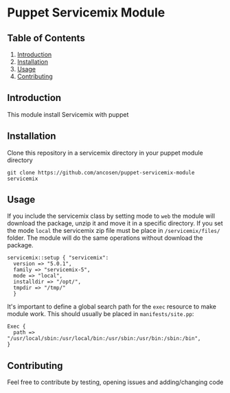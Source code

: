Puppet Servicemix Module
========================

## <a name='TOC'>Table of Contents</a>

  1. [Introduction](#Introduction)
  1. [Installation](#Installation)
  1. [Usage](#Usage)
  1. [Contributing](#Contributing)

## <a name='Introduction'>Introduction</a>

This module install Servicemix with puppet

## <a name='Installation'>Installation</a>

Clone this repository in a servicemix directory in your puppet module directory

	git clone https://github.com/ancosen/puppet-servicemix-module servicemix

## <a name='Usage'>Usage</a>

If you include the servicemix class by setting mode to `web` the module will download the package, unzip it and move it 
in a specific directory. If you set the mode `local` the servicemix zip file must be place in `/servicemix/files/` 
folder. The module will do the same operations without download the package.

	servicemix::setup { "servicemix":
	  version => "5.0.1",
	  family => "servicemix-5",
	  mode => "local",
	  installdir => "/opt/",
	  tmpdir => "/tmp/"
	  }

It's important to define a global search path for the `exec` resource to make module work. 
This should usually be placed in `manifests/site.pp`:

	Exec {
	  path => "/usr/local/sbin:/usr/local/bin:/usr/sbin:/usr/bin:/sbin:/bin",
	}

## <a name='Contributing'>Contributing</a>

Feel free to contribute by testing, opening issues and adding/changing code
